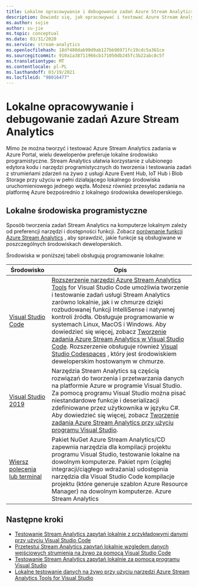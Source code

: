 ```yaml
---
title: Lokalne opracowywanie i debugowanie zadań Azure Stream Analytics
description: Dowiedz się, jak opracowywać i testować Azure Stream Analytics zadania na komputerze lokalnym przed ich uruchomieniem w Azure Portal.
ms.author: sujie
author: su-jie
ms.topic: conceptual
ms.date: 03/31/2020
ms.service: stream-analytics
ms.openlocfilehash: 18df480dab90d9ab127bb96971fc19cdc5a361ce
ms.sourcegitcommit: 910a1a38711966cb171050db245fc3b22abc8c5f
ms.translationtype: MT
ms.contentlocale: pl-PL
ms.lasthandoff: 03/19/2021
ms.locfileid: "98016477"
---
```

# <a name="develop-and-debug-azure-stream-analytics-jobs-locally"></a>Lokalne opracowywanie i debugowanie zadań Azure Stream Analytics

Mimo że można tworzyć i testować Azure Stream Analytics zadania w Azure Portal, wielu deweloperów preferuje lokalne środowisko programistyczne. Stream Analytics ułatwia korzystanie z ulubionego edytora kodu i narzędzi programistycznych do tworzenia i testowania zadań z strumieńami zdarzeń na żywo z usługi Azure Event Hub, IoT Hub i Blob Storage przy użyciu w pełni działającego lokalnego środowiska uruchomieniowego jednego węzła. Możesz również przesyłać zadania na platformę Azure bezpośrednio z lokalnego środowiska deweloperskiego.

## <a name="local-development-environments"></a>Lokalne środowiska programistyczne

Sposób tworzenia zadań Stream Analytics na komputerze lokalnym zależy od preferencji narzędzi i dostępności funkcji. Zobacz [porównanie funkcji Azure Stream Analytics](feature-comparison.md) , aby sprawdzić, jakie funkcje są obsługiwane w poszczególnych środowiskach deweloperskich.

Środowiska w poniższej tabeli obsługują programowanie lokalne:

|Środowisko                              |Opis    |
|-----------------------------------------|------------|
|[Visual Studio Code](visual-studio-code-explore-jobs.md)| [Rozszerzenie narzędzi Azure Stream Analytics Tools](https://marketplace.visualstudio.com/items?itemName=ms-bigdatatools.vscode-asa) for Visual Studio Code umożliwia tworzenie i testowanie zadań usługi Stream Analytics zarówno lokalnie, jak i w chmurze dzięki rozbudowanej funkcji IntelliSense i natywnej kontroli źródła. Obsługuje programowanie w systemach Linux, MacOS i Windows. Aby dowiedzieć się więcej, zobacz [Tworzenie zadania Azure Stream Analytics w Visual Studio Code](quick-create-visual-studio-code.md). Rozszerzenie obsługuje również [Visual Studio Codespaces](https://visualstudio.microsoft.com/services/visual-studio-codespaces/) , który jest środowiskiem deweloperskim hostowanym w chmurze.|
|[Visual Studio 2019](stream-analytics-tools-for-visual-studio-install.md) |Narzędzia Stream Analytics są częścią rozwiązań do tworzenia i przetwarzania danych na platformie Azure w programie Visual Studio. Za pomocą programu Visual Studio można pisać niestandardowe funkcje i deserializacji zdefiniowane przez użytkownika w języku C#. Aby dowiedzieć się więcej, zobacz [Tworzenie zadania Azure Stream Analytics przy użyciu programu Visual Studio](stream-analytics-quick-create-vs.md).|
|[Wiersz polecenia lub terminal](stream-analytics-tools-for-visual-studio-cicd.md)|Pakiet NuGet Azure Stream Analytics/CD zapewnia narzędzia dla kompilacji projektu programu Visual Studio, testowanie lokalne na dowolnym komputerze. Pakiet npm (ciągłej integracji/ciągłego wdrażania) udostępnia narzędzia dla Visual Studio Code kompilacje projektu (które generuje szablon Azure Resource Manager) na dowolnym komputerze. Azure Stream Analytics|

## <a name="next-steps"></a>Następne kroki

* [Testowanie Stream Analytics zapytań lokalnie z przykładowymi danymi przy użyciu Visual Studio Code](visual-studio-code-local-run.md)
* [Przetestuj Stream Analytics zapytań lokalnie względem danych wejściowych strumienia na żywo za pomocą Visual Studio Code](visual-studio-code-local-run-live-input.md)
* [Testowanie Stream Analytics zapytań lokalnie za pomocą programu Visual Studio](stream-analytics-vs-tools-local-run.md)
* [Lokalne testowanie danych na żywo przy użyciu narzędzi Azure Stream Analytics Tools for Visual Studio](stream-analytics-live-data-local-testing.md)

